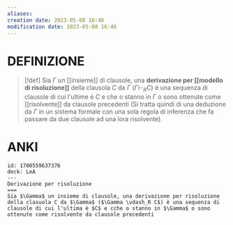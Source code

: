 ```yaml
---
aliases: 
creation date: 2023-05-08 16:46
modification date: 2023-05-08 16:46
---
```


# DEFINIZIONE

> [!def]
> Sia $\Gamma$ un [[insieme]] di clausole, una **derivazione per [[modello di risoluzione]]** della clausola $C$ da $\Gamma$ ($\Gamma \vdash_{R} C$) è una sequenza di clausole di cui l'ultime è $C$ e che o stanno in $\Gamma$ o sono ottenute come [[risolvente]] da clausole precedenti (Si tratta quindi di una deduzione da $\Gamma$ in un sistema formale con una sola regola di inferenza che fa passare da due clausole ad una lora risolvente).
> 

# ANKI


```anki
id: 1700559637376
deck: LeA
---
Derivazione per risoluzione
===
Sia $\Gamma$ un insieme di clausole, una derivazione per risoluzione della clasuola C da $\Gamma$ ($\Gamma \vdash_R C$) è una sequenza di clausole di cui l'ultima è $C$ e cche o stanno in $\Gamma$ o sono ottenute come risolvente da clausole precedenti
```
